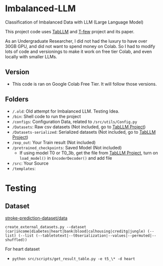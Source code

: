 # Imbalanced-LLM

Classification of Imbalanced Data with LLM (Large Language Model)

This project code uses [TabLLM](https://github.com/clinicalml/TabLLM) and [T-few](https://github.com/r-three/t-few) project and its paper.

As an Undergraduate Researcher, I did not had the luxury to have over 30GB GPU, and did not want to spend money on Colab. So I had to modify lots of code and versionings to make it work on free tier Colab, and even locally with smaller LLMs.

## Version
- This code is ran on Google Colab Free Tier. It will follow those versions.

## Folders

- `/.old`: Old attempt for Imbalanced LLM. Testing Idea.
- `/bin`: Shell code to run the project
- `/configs`: Configuration Data, related to `/src/utils/Config.py`
- `/Datasets`: Raw csv datasets (Not included, go to [TabLLM Project](https://github.com/clinicalml/TabLLM))
- `/Datasets-serialized`: Serialized datasets (Not included, go to [TabLLM Project](https://github.com/clinicalml/TabLLM))
- `/exp_out`: Your Train result (Not included)
- `/pretrained_checkpoints`: Saved Model (Not included)
  -  If using model T0 or T0_3b, get the file from [TabLLM Project](https://github.com/clinicalml/TabLLM), turn on `load_model()` in `EncoderDecoder()`  and add file
- `/src`: Your Source
- `/templates`:

# Testing
## Dataset
[stroke-prediction-dataset/data](https://www.kaggle.com/datasets/fedesoriano/stroke-prediction-dataset/data)

```
create_external_datasets.py --dataset (car|income|diabetes|heart|bank|blood|calhousing|creditg|jungle) (--list) (--list (--tabletotext|--t0serialization|--values|--permuted|--shuffled))
```

For heart dataset
- `python src/scripts/get_result_table.py -e t5_\* -d heart`
